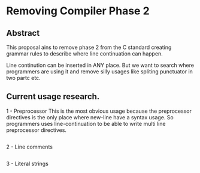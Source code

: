 
# Removing Compiler Phase 2

## Abstract

This proposal ains to remove phase 2 from the C standard
creating grammar rules to describe where line continuation can happen.

Line continution can be inserted in ANY place. But we want to search
where programmers are using it and remove silly usages like spliting 
punctuator in two partc etc.

## Current usage research.

1 - Preprocessor
This is the most obvious usage because the preprocessor directives is the only place 
where new-line have a syntax usage. So programmers uses line-continuation to
be able to write multi line preprocessor directives.

```c


```

2 - Line comments


```c


```

3 - Literal strings


```c


```




